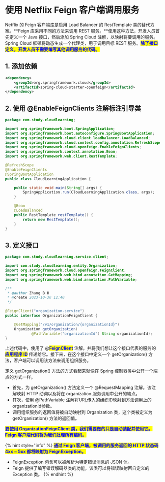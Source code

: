 # 使用 Netflix Feign 客户端调用服务

Netflix 的 Feign 客户端库是启用 Load Balancer 的 RestTemplate 类的替代方案。**Feign 库采用不同的方法来调用 REST 服务。**使用这种方法，开发人员首先定义一个 Java 接口，然后添加 Spring Cloud 注解，以映射将要调用的服务。Spring Cloud 框架将动态生成一个代理类，用于调用目标 REST 服务。<mark style="color:blue;">**除了接口定义，开发人员不需要编写其他调用服务的代码。**</mark>

## **1. 添加依赖**

```xml
<dependency>
    <groupId>org.springframework.cloud</groupId>
    <artifactId>spring-cloud-starter-openfeign</artifactId>
</dependency>
```

## 2. 使用 **@EnableFeignClients** 注解标注引导类

```java
package com.study.cloudlearning;

import org.springframework.boot.SpringApplication;
import org.springframework.boot.autoconfigure.SpringBootApplication;
import org.springframework.cloud.client.loadbalancer.LoadBalanced;
import org.springframework.cloud.context.config.annotation.RefreshScope;
import org.springframework.cloud.openfeign.EnableFeignClients;
import org.springframework.context.annotation.Bean;
import org.springframework.web.client.RestTemplate;

@RefreshScope
@EnableFeignClients
@SpringBootApplication
public class CloudLearningApplication {

    public static void main(String[] args) {
        SpringApplication.run(CloudLearningApplication.class, args);
    }

    @Bean
    @LoadBalanced
    public RestTemplate restTemplate() {
        return new RestTemplate();
    }
}
```

## 3. 定义接口

```java
package com.study.cloudlearning.service.client;

import com.study.cloudlearning.entity.Organization;
import org.springframework.cloud.openfeign.FeignClient;
import org.springframework.web.bind.annotation.GetMapping;
import org.springframework.web.bind.annotation.PathVariable;

/**
 * @author Zhang B H
 * @create 2023-10-30 12:40
 */

@FeignClient("organization-service")
public interface OrganizationFeignClient {

    @GetMapping("/v1/organization/{organizationId}")
    Organization getOrganization(
            @PathVariable("organizationId") String organizationId);
}
```

上述代码中，使用了 @<mark style="color:blue;">**FeignClient**</mark> 注解，并将我们想让这个接口代表的服务的<mark style="color:blue;">**应用程序 ID**</mark> 传递给它。接下来，在这个接口中定义一个 getOrganization() 方法，客户端可以调用该方法来调用组织服务。

定义 getOrganization() 方法的方式看起来就像在 Spring 控制器类中公开一个端点的方式一样。

* 首先，为 getOrganization() 方法定义一个 @RequestMapping 注解，该注解映射 HTTP 动词以及将在  organization 服务调用中公开的端点。
* 其次，使用 @PathVariable 注解将URL传入的组织ID映射到方法调用上的organizationId参数。
* 调用组织服务的返回值将被自动映射到 Organization 类，这个类被定义为 getOrganization() 方法的返回值。

<mark style="color:blue;">**要使用 OrganizationFeignClient 类，我们需要做的只是自动装配并使用它。Feign 客户端代码将为我们处理所有编码。**</mark>

{% hint style="info" %}
<mark style="color:blue;">**通过 Feign 客户端，被调用的服务返回的 HTTP 状态码 4xx \~ 5xx 都将映射为 FeignException。**</mark>

* FeignException 包含可以被解析为特定错误消息的 JSON 体。
* Feign 提供了编写错误解码器类的功能，该类可以将错误映射回自定义的 Exception 类。
{% endhint %}
